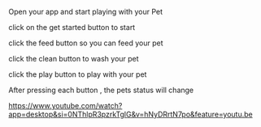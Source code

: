 Open your app and start playing with your Pet 


click on the get started button to start 


click the feed button so you can feed your pet 


click the clean button to wash your pet 


click the play button to play with your pet 


After pressing each button , the pets status will change 


https://www.youtube.com/watch?app=desktop&si=0NThlpR3pzrkTglG&v=hNyDRrtN7po&feature=youtu.be
